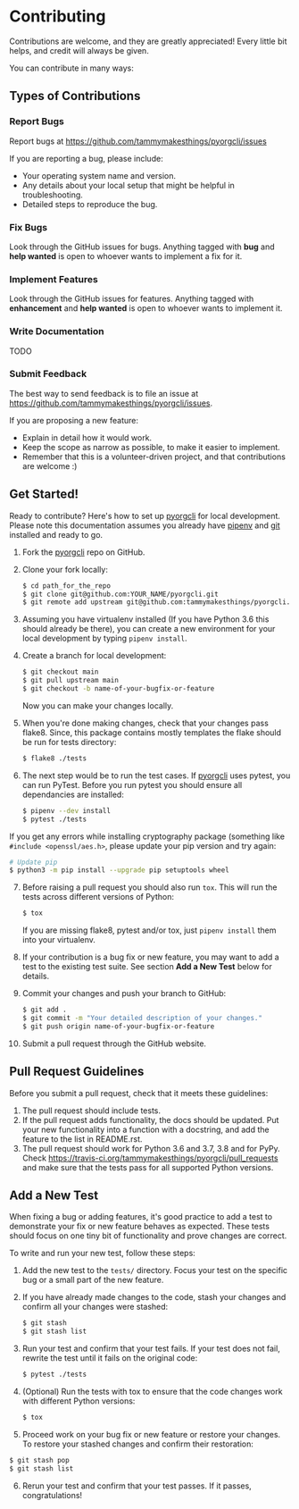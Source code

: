 # Contributing

Contributions are welcome, and they are greatly appreciated! Every little bit
helps, and credit will always be given.

You can contribute in many ways:

## Types of Contributions

### Report Bugs

Report bugs at
<https://github.com/tammymakesthings/pyorgcli/issues>

If you are reporting a bug, please include:

- Your operating system name and version.
- Any details about your local setup that might be helpful in troubleshooting.
- Detailed steps to reproduce the bug.

### Fix Bugs

Look through the GitHub issues for bugs. Anything tagged with **bug** and **help
wanted** is open to whoever wants to implement a fix for it.

### Implement Features

Look through the GitHub issues for features. Anything tagged with
**enhancement** and **help wanted** is open to whoever wants to implement it.

### Write Documentation

TODO

### Submit Feedback

The best way to send feedback is to file an issue at
<https://github.com/tammymakesthings/pyorgcli/issues>.

If you are proposing a new feature:

- Explain in detail how it would work.
- Keep the scope as narrow as possible, to make it easier to implement.
- Remember that this is a volunteer-driven project, and that contributions are
  welcome :)

## Get Started!

Ready to contribute? Here's how to set up
[pyorgcli] for local development. Please
note this documentation assumes you already have
[pipenv](https://pipenv.pypa.io/en/latest/) and [git] installed and ready to
go.

1. Fork the [pyorgcli] repo on GitHub.

2. Clone your fork locally:

   ``` bash
   $ cd path_for_the_repo
   $ git clone git@github.com:YOUR_NAME/pyorgcli.git
   $ git remote add upstream git@github.com:tammymakesthings/pyorgcli.git
   ```

3. Assuming you have virtualenv installed (If you have Python 3.6 this should
   already be there), you can create a new environment for your local
   development by typing `pipenv install`.

4. Create a branch for local development:

   ``` bash
   $ git checkout main
   $ git pull upstream main
   $ git checkout -b name-of-your-bugfix-or-feature
   ```

   Now you can make your changes locally.

5. When you're done making changes, check that your changes pass flake8. Since,
   this package contains mostly templates the flake should be run for tests
   directory:

   ``` bash
   $ flake8 ./tests
   ```

6. The next step would be to run the test cases.
   If [pyorgcli] uses pytest, you can run
   PyTest. Before you run pytest you should ensure all dependancies are
   installed:

   ``` bash
   $ pipenv --dev install
   $ pytest ./tests
   ```

If you get any errors while installing cryptography package (something like
`#include <openssl/aes.h>`, please update your pip version and try again:

   ``` bash
   # Update pip
   $ python3 -m pip install --upgrade pip setuptools wheel
   ```

7. Before raising a pull request you should also run `tox`. This will run the
   tests across different versions of Python:

   ``` bash
   $ tox
   ```

   If you are missing flake8, pytest and/or tox, just `pipenv install` them into
   your virtualenv.

8. If your contribution is a bug fix or new feature, you may want to add a test
   to the existing test suite. See section **Add a New Test** below for details.

9. Commit your changes and push your branch to GitHub:

   ``` bash
   $ git add .
   $ git commit -m "Your detailed description of your changes."
   $ git push origin name-of-your-bugfix-or-feature
   ```

10. Submit a pull request through the GitHub website.

## Pull Request Guidelines

Before you submit a pull request, check that it meets these guidelines:

1. The pull request should include tests.
2. If the pull request adds functionality, the docs should be updated. Put your
   new functionality into a function with a docstring, and add the feature to
   the list in README.rst.
3. The pull request should work for Python 3.6 and 3.7, 3.8 and for PyPy. Check
   <https://travis-ci.org/tammymakesthings/pyorgcli/pull_requests>
   and make sure that the tests pass for all supported Python versions.

## Add a New Test

When fixing a bug or adding features, it's good practice to add a test to
demonstrate your fix or new feature behaves as expected. These tests should
focus on one tiny bit of functionality and prove changes are correct.

To write and run your new test, follow these steps:

1. Add the new test to the `tests/` directory. Focus your test on the
   specific bug or a small part of the new feature.

2. If you have already made changes to the code, stash your changes and confirm
   all your changes were stashed:

   ``` bash
   $ git stash
   $ git stash list
   ```

3. Run your test and confirm that your test fails. If your test does not fail,
   rewrite the test until it fails on the original code:

   ``` bash
   $ pytest ./tests
   ```

4. (Optional) Run the tests with tox to ensure that the code changes work with
   different Python versions:

   ``` bash
   $ tox
   ```

5. Proceed work on your bug fix or new feature or restore your changes. To
   restore your stashed changes and confirm their restoration:

``` bash
$ git stash pop
$ git stash list
```

6. Rerun your test and confirm that your test passes. If it passes,
   congratulations!

[pyorgcli]: <https://github.com/tammymakesthings/pyorgcli>
[pyorgcli_issues]: <https://github.com/tammymakesthings/pyorgcli/issues>
[virtualenv]: https://virtualenv.pypa.io
[pipenv]: https://pipenv.pypa.io/en/latest/
[git]: https://git-scm.org/

